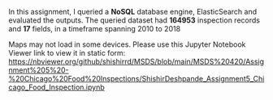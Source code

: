 In this assignment, I queried a **NoSQL** database engine, ElasticSearch and evaluated the outputs. The queried dataset had **164953** inspection records and **17** fields, in a timeframe spanning 2010 to 2018

Maps may not load in some devices. Please use this Jupyter Notebook Viewer link to view it in static form: https://nbviewer.org/github/shishirrd/MSDS/blob/main/MSDS%20420/Assignment%205%20-%20Chicago%20Food%20Inspections/ShishirDeshpande_Assignment5_Chicago_Food_Inspection.ipynb
